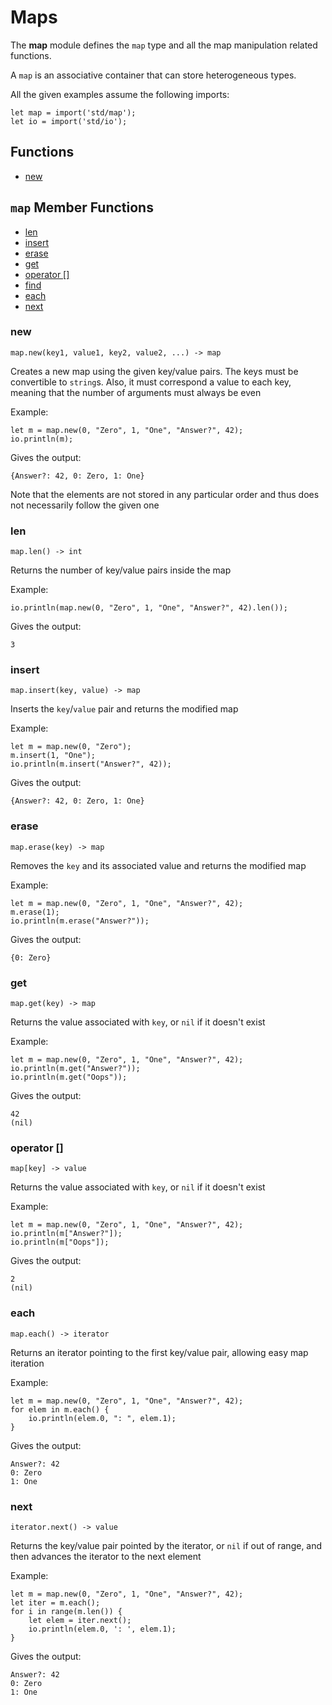 # Maps

The **map** module defines the `map` type and all the map manipulation related functions.

A `map` is an associative container that can store heterogeneous types.

All the given examples assume the following imports:
```
let map = import('std/map');
let io = import('std/io');
```

## Functions
 - [new](#new)

## `map` Member Functions
 - [len](#len)
 - [insert](#insert)
 - [erase](#erase)
 - [get](#get)
 - [operator []](#operator-)
 - [find](#find)
 - [each](#each)
 - [next](#next)
 
### new
```
map.new(key1, value1, key2, value2, ...) -> map
```
Creates a new map using the given key/value pairs. The keys must be convertible to `string`s. Also, it must correspond a value to each key, meaning that the number of arguments must always be even

Example:
```
let m = map.new(0, "Zero", 1, "One", "Answer?", 42);
io.println(m);
```

Gives the output:
```
{Answer?: 42, 0: Zero, 1: One}
```
 
Note that the elements are not stored in any particular order and thus does not necessarily follow the given one

### len
```
map.len() -> int
```
Returns the number of key/value pairs inside the map

Example:
```
io.println(map.new(0, "Zero", 1, "One", "Answer?", 42).len());
```

Gives the output:
```
3
```

### insert
```
map.insert(key, value) -> map
```
Inserts the `key`/`value` pair and returns the modified map

Example:
```
let m = map.new(0, "Zero");
m.insert(1, "One");
io.println(m.insert("Answer?", 42));
```

Gives the output:
```
{Answer?: 42, 0: Zero, 1: One}
```

### erase
```
map.erase(key) -> map
```
Removes the `key` and its associated value and returns the modified map

Example:
```
let m = map.new(0, "Zero", 1, "One", "Answer?", 42);
m.erase(1);
io.println(m.erase("Answer?"));
```

Gives the output:
```
{0: Zero}
```

### get
```
map.get(key) -> map
```
Returns the value associated with `key`, or `nil` if it doesn't exist

Example:
```
let m = map.new(0, "Zero", 1, "One", "Answer?", 42);
io.println(m.get("Answer?"));
io.println(m.get("Oops"));
```

Gives the output:
```
42
(nil)
```

### operator []
```
map[key] -> value
```
Returns the value associated with `key`, or `nil` if it doesn't exist

Example:
```
let m = map.new(0, "Zero", 1, "One", "Answer?", 42);
io.println(m["Answer?"]);
io.println(m["Oops"]);
```

Gives the output:
```
2
(nil)
```

### each
```
map.each() -> iterator
```
Returns an iterator pointing to the first key/value pair, allowing easy map iteration

Example:
```
let m = map.new(0, "Zero", 1, "One", "Answer?", 42);
for elem in m.each() {
    io.println(elem.0, ": ", elem.1);
}
```

Gives the output:
```
Answer?: 42
0: Zero
1: One
```

### next
```
iterator.next() -> value
```
Returns the key/value pair pointed by the iterator, or `nil` if out of range, and then advances the iterator to the next element

Example:
```
let m = map.new(0, "Zero", 1, "One", "Answer?", 42);
let iter = m.each();
for i in range(m.len()) {
    let elem = iter.next();
    io.println(elem.0, ': ', elem.1);
}
```

Gives the output:
```
Answer?: 42
0: Zero
1: One
```